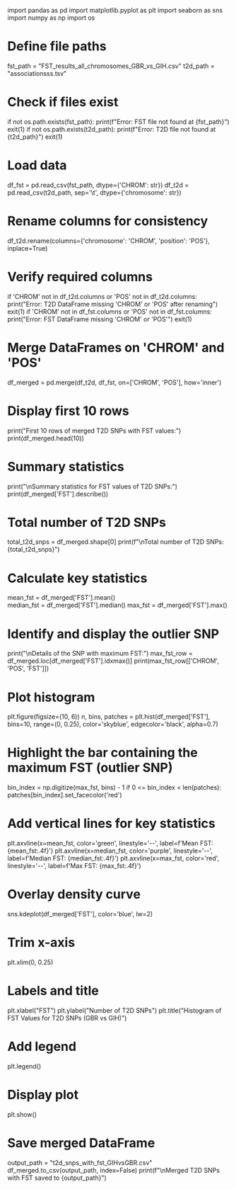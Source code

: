 import pandas as pd
import matplotlib.pyplot as plt
import seaborn as sns
import numpy as np
import os

# Define file paths
fst_path = "FST_results_all_chromosomes_GBR_vs_GIH.csv"
t2d_path = "associationsss.tsv"

# Check if files exist
if not os.path.exists(fst_path):
    print(f"Error: FST file not found at {fst_path}")
    exit(1)
if not os.path.exists(t2d_path):
    print(f"Error: T2D file not found at {t2d_path}")
    exit(1)

# Load data
df_fst = pd.read_csv(fst_path, dtype={'CHROM': str})
df_t2d = pd.read_csv(t2d_path, sep='\t', dtype={'chromosome': str})

# Rename columns for consistency
df_t2d.rename(columns={'chromosome': 'CHROM', 'position': 'POS'}, inplace=True)

# Verify required columns
if 'CHROM' not in df_t2d.columns or 'POS' not in df_t2d.columns:
    print("Error: T2D DataFrame missing 'CHROM' or 'POS' after renaming")
    exit(1)
if 'CHROM' not in df_fst.columns or 'POS' not in df_fst.columns:
    print("Error: FST DataFrame missing 'CHROM' or 'POS'")
    exit(1)

# Merge DataFrames on 'CHROM' and 'POS'
df_merged = pd.merge(df_t2d, df_fst, on=['CHROM', 'POS'], how='inner')

# Display first 10 rows
print("First 10 rows of merged T2D SNPs with FST values:")
print(df_merged.head(10))

# Summary statistics
print("\nSummary statistics for FST values of T2D SNPs:")
print(df_merged['FST'].describe())

# Total number of T2D SNPs
total_t2d_snps = df_merged.shape[0]
print(f"\nTotal number of T2D SNPs: {total_t2d_snps}")

# Calculate key statistics
mean_fst = df_merged['FST'].mean()    
median_fst = df_merged['FST'].median() 
max_fst = df_merged['FST'].max()      

# Identify and display the outlier SNP
print("\nDetails of the SNP with maximum FST:")
max_fst_row = df_merged.loc[df_merged['FST'].idxmax()]
print(max_fst_row[['CHROM', 'POS', 'FST']])

# Plot histogram
plt.figure(figsize=(10, 6))
n, bins, patches = plt.hist(df_merged['FST'], bins=10, range=(0, 0.25), 
                           color='skyblue', edgecolor='black', alpha=0.7)

# Highlight the bar containing the maximum FST (outlier SNP)
bin_index = np.digitize(max_fst, bins) - 1
if 0 <= bin_index < len(patches):
    patches[bin_index].set_facecolor('red')


# Add vertical lines for key statistics
plt.axvline(x=mean_fst, color='green', linestyle='--', 
            label=f'Mean FST: {mean_fst:.4f}')
plt.axvline(x=median_fst, color='purple', linestyle='--', 
            label=f'Median FST: {median_fst:.4f}')
plt.axvline(x=max_fst, color='red', linestyle='--', 
            label=f'Max FST: {max_fst:.4f}')

# Overlay density curve
sns.kdeplot(df_merged['FST'], color='blue', lw=2)

# Trim x-axis
plt.xlim(0, 0.25)

# Labels and title
plt.xlabel("FST")
plt.ylabel("Number of T2D SNPs")
plt.title("Histogram of FST Values for T2D SNPs (GBR vs GIH)")

# Add legend
plt.legend()

# Display plot
plt.show()

# Save merged DataFrame
output_path = "t2d_snps_with_fst_GIHvsGBR.csv"
df_merged.to_csv(output_path, index=False)
print(f"\nMerged T2D SNPs with FST saved to {output_path}")
